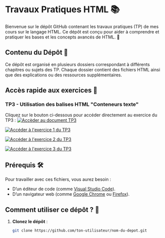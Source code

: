 # Travaux Pratiques HTML 📚

Bienvenue sur le dépôt GitHub contenant les travaux pratiques (TP) de mes cours sur le langage HTML. Ce dépôt est conçu pour aider à comprendre et pratiquer les bases et les concepts avancés de HTML. 🚀

## Contenu du Dépôt 📂

Ce dépôt est organisé en plusieurs dossiers correspondant à différents chapitres ou sujets des TP. Chaque dossier contient des fichiers HTML ainsi que des explications ou des ressources supplémentaires.


## Accès rapide aux exercices 🚀

### TP3 - Utilisation des balises HTML "Conteneurs texte"
Cliquez sur le bouton ci-dessous pour accéder directement au exercice du TP3 :
[![Accèder au document TP3](https://img.shields.io/badge/TP3-HTML-CSS-blue?style=for-the-badge)](./TP3/TP3-HTML-CSS.pdf)

[![Accéder à l'exercice 1 du TP3](https://img.shields.io/badge/Exercice_1-TP3-blue?style=for-the-badge)](./TP3/exercice1_tp3/exercice1_tp3.html)

[![Accéder à l'exercice 2 du TP3](https://img.shields.io/badge/Exercice_2-TP3-blue?style=for-the-badge)](./TP3/exercice2_tp3.html)

[![Accéder à l'exercice 3 du TP3](https://img.shields.io/badge/Exercice_3-TP3-blue?style=for-the-badge)](./TP3/exercice3_tp3/exercice3_tp3.html)

## Prérequis 🛠️

Pour travailler avec ces fichiers, vous aurez besoin :
- D’un éditeur de code (comme [Visual Studio Code](https://code.visualstudio.com/)).
- D’un navigateur web (comme [Google Chrome](https://www.google.com/chrome/) ou [Firefox](https://www.mozilla.org/fr/firefox/)).

## Comment utiliser ce dépôt ? 🤔

1. **Clonez le dépôt** :
   ```bash
   git clone https://github.com/ton-utilisateur/nom-du-depot.git
